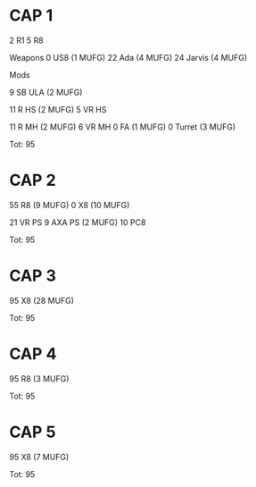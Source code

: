 # CAP 1

2 R1
5 R8

Weapons
0 US8 (1 MUFG)
22 Ada (4 MUFG)
24 Jarvis (4 MUFG)

Mods

9 SB ULA (2 MUFG)

11 R HS (2 MUFG)
5 VR HS

11 R MH (2 MUFG)
6 VR MH
0 FA (1 MUFG)
0 Turret (3 MUFG)

Tot: 95



# CAP 2

55 R8 (9 MUFG)
0 X8 (10 MUFG)

21 VR PS
9 AXA PS (2 MUFG)
10 PC8

Tot: 95



# CAP 3

95 X8 (28 MUFG)

Tot: 95



# CAP 4
95 R8 (3 MUFG)

Tot: 95



# CAP 5
95 X8 (7 MUFG)

Tot: 95
